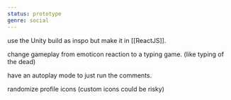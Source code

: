 ```yaml
---
status: prototype
genre: social
---
```


use the Unity build as inspo but make it in [[ReactJS]]. 

change gameplay from emoticon reaction to a typing game. (like typing of the dead) 

have an autoplay mode to just run the comments. 

randomize profile icons (custom icons could be risky)

